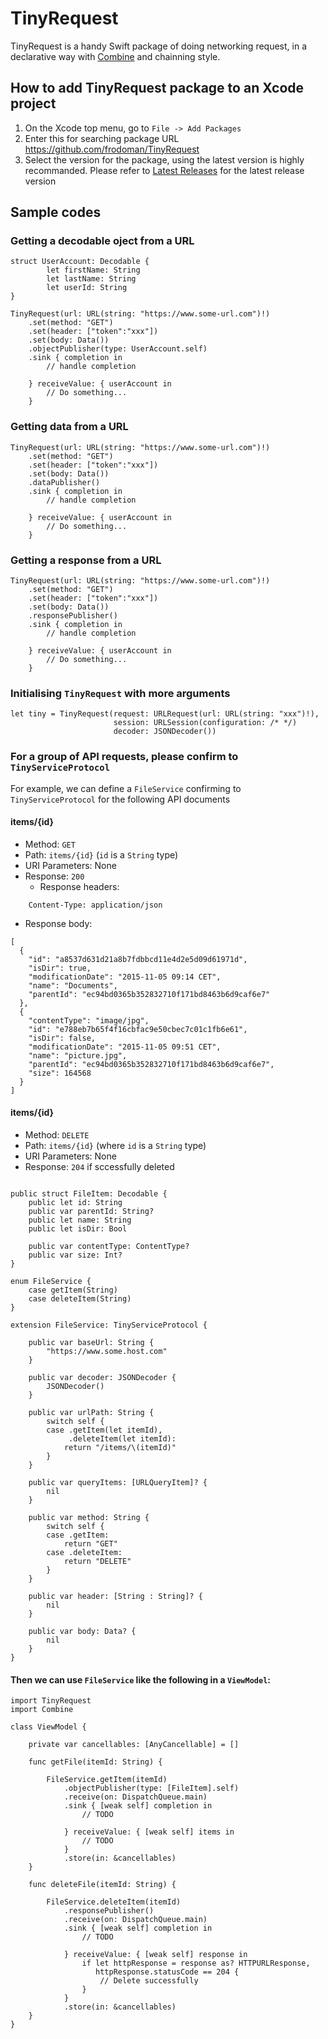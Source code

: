 # TinyRequest

TinyRequest is a handy Swift package of doing networking request, in a declarative way with [Combine](https://developer.apple.com/documentation/combine) and chainning style.  

## How to add TinyRequest package to an Xcode project 
1. On the Xcode top menu, go to ```File -> Add Packages```
2. Enter this for searching package URL https://github.com/frodoman/TinyRequest 
3. Select the version for the package, using the latest version is highly recommanded. Please refer to [Latest Releases](https://github.com/frodoman/TinyRequest/releases) for the latest release version


## Sample codes

### Getting a decodable oject from a URL

```
struct UserAccount: Decodable {
        let firstName: String
        let lastName: String
        let userId: String
}

TinyRequest(url: URL(string: "https://www.some-url.com")!)
    .set(method: "GET")
    .set(header: ["token":"xxx"])
    .set(body: Data())
    .objectPublisher(type: UserAccount.self)
    .sink { completion in
        // handle completion
        
    } receiveValue: { userAccount in
        // Do something...
    }
```

### Getting data from a URL 

```
TinyRequest(url: URL(string: "https://www.some-url.com")!)
    .set(method: "GET")
    .set(header: ["token":"xxx"])
    .set(body: Data())
    .dataPublisher()
    .sink { completion in
        // handle completion
        
    } receiveValue: { userAccount in
        // Do something...
    }
```

### Getting a response from a URL 

```
TinyRequest(url: URL(string: "https://www.some-url.com")!)
    .set(method: "GET")
    .set(header: ["token":"xxx"])
    .set(body: Data())
    .responsePublisher()
    .sink { completion in
        // handle completion
        
    } receiveValue: { userAccount in
        // Do something...
    }
```

### Initialising ```TinyRequest``` with more arguments

```
let tiny = TinyRequest(request: URLRequest(url: URL(string: "xxx")!),
                       session: URLSession(configuration: /* */)
                       decoder: JSONDecoder())
```

### For a group of API requests, please confirm to `TinyServiceProtocol`

For example, we can define a ```FileService``` confirming to `TinyServiceProtocol` for the following API documents 

#### items/{id}

- Method: ```GET``` 
- Path:   ```items/{id}``` (```id``` is a ```String``` type)
- URI Parameters: None 
- Response: ```200```
   - Response headers: 
```
    Content-Type: application/json
```
   - Response body:
```
[
  {
    "id": "a8537d631d21a8b7fdbbcd11e4d2e5d09d61971d",
    "isDir": true,
    "modificationDate": "2015-11-05 09:14 CET",
    "name": "Documents",
    "parentId": "ec94bd0365b352832710f171bd8463b6d9caf6e7"
  },
  {
    "contentType": "image/jpg",
    "id": "e788eb7b65f4f16cbfac9e50cbec7c01c1fb6e61",
    "isDir": false,
    "modificationDate": "2015-11-05 09:51 CET",
    "name": "picture.jpg",
    "parentId": "ec94bd0365b352832710f171bd8463b6d9caf6e7",
    "size": 164568
  }
]
```

#### items/{id}

- Method: ```DELETE``` 
- Path:   ```items/{id}``` (where ```id``` is a ```String``` type)
- URI Parameters: None 
- Response: ```204``` if sccessfully deleted  

```

public struct FileItem: Decodable {
    public let id: String
    public var parentId: String?
    public let name: String
    public let isDir: Bool
    
    public var contentType: ContentType?
    public var size: Int?
}

enum FileService {
    case getItem(String)
    case deleteItem(String)
}

extension FileService: TinyServiceProtocol {
    
    public var baseUrl: String {
        "https://www.some.host.com"
    }
    
    public var decoder: JSONDecoder {
        JSONDecoder()
    }
    
    public var urlPath: String {
        switch self {
        case .getItem(let itemId),
             .deleteItem(let itemId):
            return "/items/\(itemId)"
        }
    }
    
    public var queryItems: [URLQueryItem]? {
        nil
    }
    
    public var method: String {
        switch self {
        case .getItem:
            return "GET"
        case .deleteItem:
            return "DELETE"
        }
    }
    
    public var header: [String : String]? {
        nil
    }
    
    public var body: Data? {
        nil
    }
}
```

#### Then we can use ```FileService``` like the following in a ```ViewModel```: 

```
import TinyRequest
import Combine

class ViewModel {

    private var cancellables: [AnyCancellable] = []
     
    func getFile(itemId: String) {
    
        FileService.getItem(itemId)
            .objectPublisher(type: [FileItem].self)
            .receive(on: DispatchQueue.main)
            .sink { [weak self] completion in
                // TODO
                
            } receiveValue: { [weak self] items in
                // TODO
            }
            .store(in: &cancellables)
    }

    func deleteFile(itemId: String) {
    
        FileService.deleteItem(itemId)
            .responsePublisher()
            .receive(on: DispatchQueue.main)
            .sink { [weak self] completion in
                // TODO
                
            } receiveValue: { [weak self] response in
                if let httpResponse = response as? HTTPURLResponse,
                   httpResponse.statusCode == 204 {
                    // Delete successfully
                }
            }
            .store(in: &cancellables)
    }   
}
```
